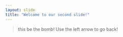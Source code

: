 ```yaml
---
layout: slide
title: "Welcome to our second slide!"
---
```

> this be the bomb!
Use the left arrow to go back!
